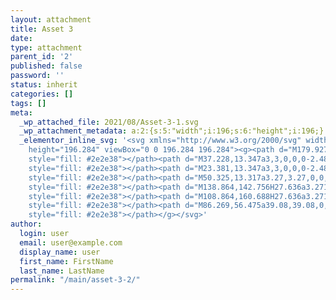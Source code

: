 ```yaml
---
layout: attachment
title: Asset 3
date: 
type: attachment
parent_id: '2'
published: false
password: ''
status: inherit
categories: []
tags: []
meta:
  _wp_attached_file: 2021/08/Asset-3-1.svg
  _wp_attachment_metadata: a:2:{s:5:"width";i:196;s:6:"height";i:196;}
  _elementor_inline_svg: '<svg xmlns="http://www.w3.org/2000/svg" width="196.284"
    height="196.284" viewBox="0 0 196.284 196.284"><g><path d="M179.927,0H16.357A16.377,16.377,0,0,0,0,16.357v163.57a16.377,16.377,0,0,0,16.357,16.357h163.57a16.377,16.377,0,0,0,16.357-16.357V16.357A16.377,16.377,0,0,0,179.927,0Zm9.814,179.927a9.814,9.814,0,0,1-9.814,9.814H16.357a9.814,9.814,0,0,1-9.814-9.814V32.714h183.2V179.927Zm0-153.756H6.543V16.357a9.814,9.814,0,0,1,9.814-9.814h163.57a9.814,9.814,0,0,1,9.814,9.814v9.814Z"
    style="fill: #2e2e38"></path><path d="M37.228,13.347a3,3,0,0,0-2.486,0,3.794,3.794,0,0,0-1.079.687,3.318,3.318,0,0,0,0,4.646,3.794,3.794,0,0,0,1.079.687,3.09,3.09,0,0,0,2.486,0,3.785,3.785,0,0,0,1.08-.687,3.318,3.318,0,0,0,0-4.646A3.785,3.785,0,0,0,37.228,13.347Z"
    style="fill: #2e2e38"></path><path d="M23.381,13.347a3,3,0,0,0-2.486,0,3.785,3.785,0,0,0-1.08.687,3.318,3.318,0,0,0,0,4.646,3.785,3.785,0,0,0,1.08.687,3.09,3.09,0,0,0,2.486,0,3.794,3.794,0,0,0,1.079-.687,3.318,3.318,0,0,0,0-4.646A3.794,3.794,0,0,0,23.381,13.347Z"
    style="fill: #2e2e38"></path><path d="M50.325,13.317a3.27,3.27,0,0,0-3.577.717,3.763,3.763,0,0,0-.687,1.08,3.082,3.082,0,0,0,0,2.486,3.791,3.791,0,0,0,.687,1.08,3.317,3.317,0,0,0,4.645,0,3.791,3.791,0,0,0,.687-1.08,2.737,2.737,0,0,0,.262-1.243A3.269,3.269,0,0,0,50.325,13.317Z"
    style="fill: #2e2e38"></path><path d="M138.864,142.756H27.636a3.271,3.271,0,1,0,0,6.542H138.864a3.271,3.271,0,1,0,0-6.542Z"
    style="fill: #2e2e38"></path><path d="M108.864,160.688H27.636a3.271,3.271,0,1,0,0,6.542h81.228a3.271,3.271,0,0,0,0-6.542Z"
    style="fill: #2e2e38"></path><path d="M86.269,56.475a39.08,39.08,0,1,0-55.314,55.193c.022.022.031.056.053.075.226.218.472.4.7.612.628.558,1.256,1.136,1.918,1.675.354.279.723.558,1.086.815.625.466,1.25.932,1.9,1.362.444.279.9.558,1.356.838.6.363,1.2.728,1.826,1.06.528.28,1.066.52,1.6.774.586.279,1.164.558,1.764.809s1.2.447,1.812.665,1.133.418,1.717.6c.658.2,1.334.352,2,.516.558.137,1.1.294,1.675.405.77.154,1.552.252,2.334.358.483.067.955.162,1.443.209,1.279.126,2.568.2,3.869.2s2.591-.07,3.87-.2c.488-.047.96-.142,1.443-.209.782-.106,1.563-.2,2.334-.358.558-.111,1.116-.279,1.675-.405.67-.164,1.345-.318,2-.516.584-.179,1.148-.4,1.717-.6s1.217-.419,1.812-.665,1.178-.533,1.764-.809c.536-.254,1.075-.5,1.6-.774.622-.332,1.222-.7,1.825-1.06.455-.28.913-.534,1.357-.838.653-.43,1.279-.9,1.9-1.362.363-.28.731-.531,1.086-.815.662-.531,1.29-1.095,1.918-1.675.229-.21.474-.394.7-.612.022-.019.03-.053.053-.075A39.037,39.037,0,0,0,86.269,56.475Zm-6.275,52.27c-.508.447-1.033.871-1.563,1.281-.313.24-.625.478-.947.707-.5.365-1.018.711-1.541,1.044-.379.243-.767.477-1.158.706q-.738.418-1.5.838c-.446.228-.9.443-1.359.656s-.963.438-1.457.636-1.019.385-1.536.558c-.472.162-.943.33-1.421.472-.558.168-1.142.3-1.72.444-.452.106-.9.226-1.356.316-.662.128-1.337.217-2.016.309-.385.051-.768.12-1.156.16-1.072.1-2.158.164-3.255.164s-2.183-.061-3.255-.164c-.388-.04-.77-.109-1.156-.16-.678-.092-1.354-.181-2.015-.309-.458-.09-.905-.21-1.357-.316-.578-.139-1.153-.279-1.72-.444-.477-.142-.949-.31-1.421-.472-.516-.178-1.033-.36-1.535-.558s-.977-.416-1.458-.636-.912-.427-1.359-.656c-.5-.263-1-.539-1.5-.838-.391-.229-.779-.463-1.159-.706-.522-.333-1.036-.679-1.541-1.044-.321-.229-.634-.467-.947-.707-.53-.41-1.055-.837-1.563-1.281-.123-.092-.234-.21-.354-.316A22.4,22.4,0,0,1,50.9,87.505a16.546,16.546,0,0,0,14.221,0,22.4,22.4,0,0,1,15.223,20.924C80.226,108.535,80.114,108.642,79.994,108.745ZM48.274,66.827A11.167,11.167,0,1,1,63.481,82.034a.057.057,0,0,0-.047.017,11.859,11.859,0,0,1-2.334.988c-.145.042-.279.1-.433.134-.279.072-.572.123-.86.173a11.252,11.252,0,0,1-1.638.165H57.85a11.252,11.252,0,0,1-1.638-.165c-.28-.05-.576-.1-.86-.173-.148-.037-.279-.092-.433-.134a11.859,11.859,0,0,1-2.334-.988l-.05-.017A11.168,11.168,0,0,1,48.274,66.827ZM85.3,102.894h0A28.061,28.061,0,0,0,70.349,83.65a16.75,16.75,0,1,0-24.679,0,28.061,28.061,0,0,0-14.947,19.244,33.5,33.5,0,1,1,54.573,0Z"
    style="fill: #2e2e38"></path></g></svg>'
author:
  login: user
  email: user@example.com
  display_name: user
  first_name: FirstName
  last_name: LastName
permalink: "/main/asset-3-2/"
---
```

